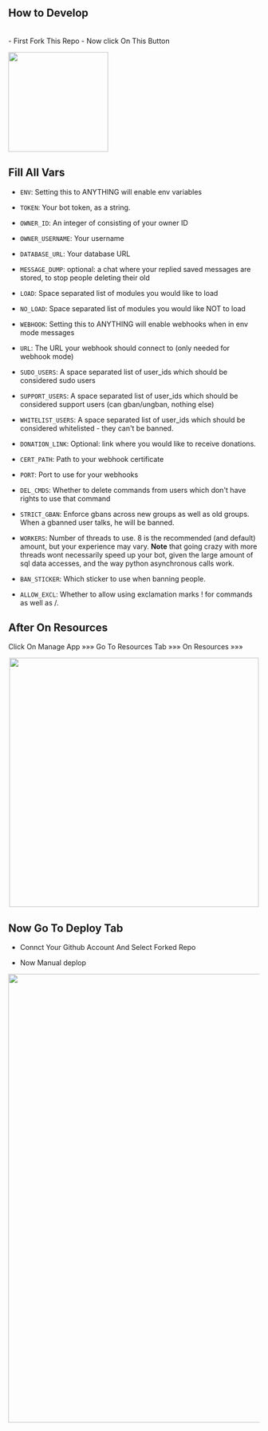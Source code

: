 ## How to Develop 
<br>
- First Fork This Repo
- Now click On This Button
<p><a href="https://heroku.com/deploy?template=https://github.com/SenuGamerBoy/Anim_Manager_Old"> <img src="https://img.shields.io/badge/Deploy%20To%20Heroku-blueviolet?style=for-the-badge&logo=heroku" width="200""/></a></p> 
  
  
## Fill All Vars
 - `ENV`: Setting this to ANYTHING will enable env variables

 - `TOKEN`: Your bot token, as a string.
 - `OWNER_ID`: An integer of consisting of your owner ID
 - `OWNER_USERNAME`: Your username

 - `DATABASE_URL`: Your database URL
 - `MESSAGE_DUMP`: optional: a chat where your replied saved messages are stored, to stop people deleting their old 
 - `LOAD`: Space separated list of modules you would like to load
 - `NO_LOAD`: Space separated list of modules you would like NOT to load
 - `WEBHOOK`: Setting this to ANYTHING will enable webhooks when in env mode
 messages
 - `URL`: The URL your webhook should connect to (only needed for webhook mode)

 - `SUDO_USERS`: A space separated list of user_ids which should be considered sudo users
 - `SUPPORT_USERS`: A space separated list of user_ids which should be considered support users (can gban/ungban,
 nothing else)
 - `WHITELIST_USERS`: A space separated list of user_ids which should be considered whitelisted - they can't be banned.
 - `DONATION_LINK`: Optional: link where you would like to receive donations.
 - `CERT_PATH`: Path to your webhook certificate
 - `PORT`: Port to use for your webhooks
 - `DEL_CMDS`: Whether to delete commands from users which don't have rights to use that command
 - `STRICT_GBAN`: Enforce gbans across new groups as well as old groups. When a gbanned user talks, he will be banned.
 - `WORKERS`: Number of threads to use. 8 is the recommended (and default) amount, but your experience may vary.
 __Note__ that going crazy with more threads wont necessarily speed up your bot, given the large amount of sql data 
 accesses, and the way python asynchronous calls work.

 - `BAN_STICKER`: Which sticker to use when banning people.
 - `ALLOW_EXCL`: Whether to allow using exclamation marks ! for commands as well as /.
  
## After On Resources 
  Click On Manage App »»» Go To Resources Tab »»» On Resources »»» 
  
<p align="center"><a href="https://t.me/senuinfinity"><img src="https://telegra.ph/file/c33e232ade18c04ac4107.jpg" width="500"></a></p>
<p align="center">
  
## Now Go To Deploy Tab
  - Connct Your Github Account And Select Forked Repo
  * Now Manual deplop
  
  <p align="center"><a href="https://t.me/senuinfinity"><img src="https://telegra.ph/file/720144065e5a5e43bcf53.jpg" width="900"></a></p>
  <p align="center">
  
